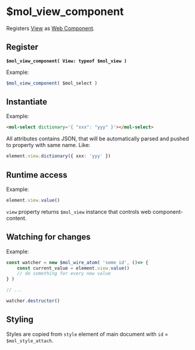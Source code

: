 # $mol_view_component

Registers [View](..) as [Web Component](https://developer.mozilla.org/en-US/docs/Web/Web_Components).

## Register

**`$mol_view_component( View: typeof $mol_view )`**

Example:

```typescript
$mol_view_component( $mol_select )
```

## Instantiate

Example:

```html
<mol-select dictionary='{ "xxx": "yyy" }'></mol-select>
```

All attributes contains JSON, that will be automatically parsed and pushed to property with same name. Like:

```typescript
element.view.dictionary({ xxx: 'yyy' })
```

## Runtime access

Example:

```typescript
element.view.value()
```

`view` property returns `$mol_view` instance that controls web component-content.

## Watching for changes

Example:

```typescript
const watcher = new $mol_wire_atom( 'some id', ()=> {
    const current_value = element.view.value()
    // do something for every new value
} )

// ...

watcher.destructor()
```

## Styling

Styles are copied from `style` element of main document with `id` = `$mol_style_attach`.
